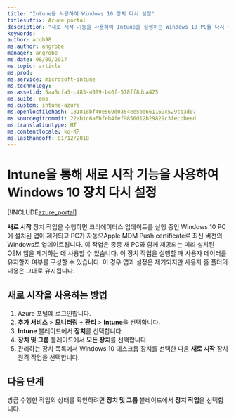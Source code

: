 ```yaml
---
title: "Intune을 사용하여 Windows 10 장치 다시 설정"
titlesuffix: Azure portal
description: "새로 시작 기능을 사용하여 Intune을 실행하는 Windows 10 PC를 다시 설정하는 방법을 알아봅니다.\""
keywords: 
author: arob98
ms.author: angrobe
manager: angrobe
ms.date: 08/09/2017
ms.topic: article
ms.prod: 
ms.service: microsoft-intune
ms.technology: 
ms.assetid: 5aa5cfa3-c483-4099-b40f-578ff8dca425
ms.suite: ems
ms.custom: intune-azure
ms.openlocfilehash: 181818bf40e569d0354ee5bd661169c529cb3d07
ms.sourcegitcommit: 22ab1c6a6bfeb4fef9850d12b29829c3fecbbeed
ms.translationtype: HT
ms.contentlocale: ko-KR
ms.lasthandoff: 01/12/2018
---
```

# <a name="use-fresh-start-to-reset-windows-10-devices-with-intune"></a>Intune을 통해 새로 시작 기능을 사용하여 Windows 10 장치 다시 설정


[!INCLUDE[azure_portal](./includes/azure_portal.md)]

**새로 시작** 장치 작업을 수행하면 크리에이터스 업데이트를 실행 중인 Windows 10 PC에 설치된 앱이 제거되고 PC가 자동으Apple MDM Push certificate로 최신 버전의 Windows로 업데이트됩니다.
이 작업은 종종 새 PC와 함께 제공되는 미리 설치된 OEM 앱을 제거하는 데 사용할 수 있습니다. 이 장치 작업을 실행할 때 사용자 데이터를 유지할지 여부를 구성할 수 있습니다. 이 경우 앱과 설정은 제거되지만 사용자 홈 폴더의 내용은 그대로 유지됩니다.

## <a name="how-to-use-fresh-start"></a>새로 시작을 사용하는 방법

1. Azure 포털에 로그인합니다.
2. **추가 서비스** > **모니터링 + 관리** > **Intune**을 선택합니다.
3. **Intune** 블레이드에서 **장치**를 선택합니다.
4. **장치 및 그룹** 블레이드에서 **모든 장치**를 선택합니다.
5. 관리하는 장치 목록에서 Windows 10 데스크톱 장치를 선택한 다음 **새로 시작** 장치 원격 작업을 선택합니다.

## <a name="next-steps"></a>다음 단계

방금 수행한 작업의 상태를 확인하려면 **장치 및 그룹** 블레이드에서 **장치 작업**을 선택합니다.

